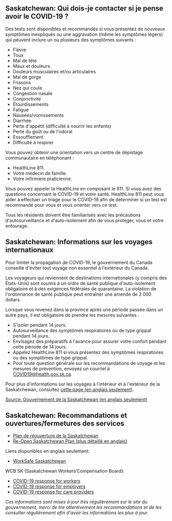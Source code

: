 ## Saskatchewan: Qui dois-je contacter si je pense avoir le COVID-19 ?

Des tests sont disponibles et recommandés si vous présentez de nouveaux symptômes inexpliqués ou une aggravation (même les symptômes légers) qui peuvent inclure un ou plusieurs des symptômes suivants :

- Fièvre
- Toux
- Mal de tête
- Maux et douleurs
- Douleurs musculaires et/ou articulaires
- Mal de gorge
- Frissons
- Nez qui coule
- Congestion nasale
- Conjonctivite
- Étourdissements
- Fatigue
- Nausées/vomissements
- Diarrhée
- Perte d'appétit (difficulté à nourrir les enfants)
- Perte du goût ou de l'odorat
- Essoufflement
- Difficulté à respirer

Vous pouvez obtenir une orientation vers un centre de dépistage communautaire en téléphonant :

- HealthLine 811.
- Votre médecin de famille.
- Votre infirmière praticienne.

Vous pouvez appeler la HealthLine en composant le 811. Si vous avez des questions concernant le COVID-19 et votre santé. HealthLine 811 peut vous aider à effectuer un triage pour le COVID-19 afin de déterminer si un test est recommandé pour vous et vous orienter vers ce test.

Tous les résidents doivent être familiarisés avec les précautions d'autosurveillance et d'auto-isolement afin de vous protéger, vous et votre entourage.

## Saskatchewan: Informations sur les voyages internationaux

Pour limiter la propagation de COVID-19, le gouvernement du Canada conseille d'éviter tout voyage non essentiel à l'extérieur du Canada.

Les voyageurs qui reviennent de destinations internationales (y compris des États-Unis) sont soumis à un ordre de santé publique d'auto-isolement obligatoire et à des exigences fédérales de quarantaine. La violation de l'ordonnance de santé publique peut entraîner une amende de 2 000 dollars.

Lorsque vous revenez dans la province après une période passée dans un autre pays, il est obligatoire de prendre les mesures suivantes :

- S'isoler pendant 14 jours.
- Autosurveillance des symptômes respiratoires ou de type grippal pendant 14 jours.
- Envisagez des préparatifs à l'avance pour assurer votre confort pendant cette période de 14 jours.
- Appelez HealthLine 811 si vous présentez des symptômes respiratoires ou des symptômes de type grippal.
- Pour toute question générale sur les recommandations de voyage et les mesures de prévention, envoyez un courriel à COVID19@health.gov.sk.ca.

Pour plus d'informations sur les voyages à l'intérieur et à l'extérieur de la Saskatchewan, consultez [cette page (en anglais seulement)](https://www.saskatchewan.ca/government/health-care-administration-and-provider-resources/treatment-procedures-and-guidelines/emerging-public-health-issues/2019-novel-coronavirus/travel-information).

[Source: Gouvernement de la Saskatchewan (en anglais seulement)](https://www.saskatchewan.ca/government/health-care-administration-and-provider-resources/treatment-procedures-and-guidelines/emerging-public-health-issues/2019-novel-coronavirus/travel-information)

## Saskatchewan: Recommandations et ouvertures/fermetures des services

- [Plan de réouverture de la Saskatchewan](https://www.saskatchewan.ca/bonjour/health-and-healthy-living/2019-novel-coronavirus#re-open-saskatchewan-plan)
- [Re-Open Saskatchewan Plan (plus détaillé en anglais)](https://www.saskatchewan.ca/government/health-care-administration-and-provider-resources/treatment-procedures-and-guidelines/emerging-public-health-issues/2019-novel-coronavirus/re-open-saskatchewan-plan)

Liens disponibles en anglais seulement:

- [WorkSafe Saskatchewan](http://www.worksafesask.ca/covid-19/)

WCB SK (Saskatchewan Workers’Compensation Board):

- [COVID-19 response for workers](http://www.wcbsask.com/workers/information-for-workers-on-covid-19/)
- [COVID-19 response for employers](http://www.wcbsask.com/employers/covid-19-and-the-workplace/?)
- [COVID-19 response for care providers](http://www.wcbsask.com/care-providers/information-for-care-providers-on-covid-19/)

_Ces informations sont mises à jour très régulièrement sur le site du gouvernement, merci de lire attentivement les recommandations et de les consulter régulièrement afin d'avoir les informations les plus à jour._
